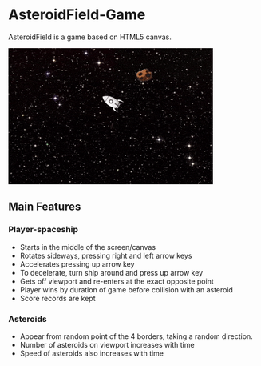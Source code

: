 # AsteroidField-Game
AsteroidField is a game based on HTML5 canvas.

![](img/DemoAsteroidField.gif)

## Main Features

### Player-spaceship
- Starts in the middle of the screen/canvas
- Rotates sideways, pressing right and left arrow keys
- Accelerates pressing up arrow key
- To decelerate, turn ship around and press up arrow key
- Gets off viewport and re-enters at the exact opposite point
- Player wins by duration of game before collision with an asteroid
- Score records are kept


### Asteroids
- Appear from random point of the 4 borders, taking a random direction.
- Number of asteroids on viewport increases with time
- Speed of asteroids also increases with time
